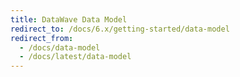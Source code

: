 ```yaml
---
title: DataWave Data Model
redirect_to: /docs/6.x/getting-started/data-model
redirect_from:
  - /docs/data-model
  - /docs/latest/data-model
---
```

